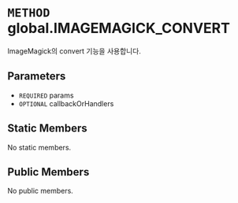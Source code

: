# `METHOD` global.IMAGEMAGICK_CONVERT
ImageMagick의 convert 기능을 사용합니다.

## Parameters
* `REQUIRED` params 
* `OPTIONAL` callbackOrHandlers 

## Static Members
No static members.

## Public Members
No public members.
